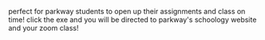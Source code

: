 perfect for parkway students to open up their assignments and class on time!
click the exe and you will be directed to parkway's schoology website and your zoom class!
